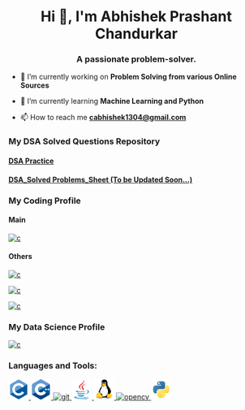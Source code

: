 <h1 align="center">Hi 👋, I'm Abhishek Prashant Chandurkar</h1>
<h3 align="center">A passionate problem-solver.</h3>

- 🔭 I’m currently working on **Problem Solving from various Online Sources**

- 🌱 I’m currently learning **Machine Learning and Python**

- 📫 How to reach me **cabhishek1304@gmail.com**

<h3 align="left">My DSA Solved Questions Repository</h3>
<h4><a href="https://github.com/Ccode104/DSA-Practice">DSA Practice</a></h4>
<h4><a href=https://docs.google.com/spreadsheets/d/1MsgfAqIsITAFk2OE1plVhDKpsw9NrAnJdXsN3wuv4sc/edit?usp=sharing">DSA_Solved Problems_Sheet (To be Updated Soon...)</a></h4>

<h3 align="left">My Coding Profile</h3>
<h4 align="left">Main</h4>
 <a href="https://www.hackerrank.com/profile/cabhishek1304" target="_blank" rel="noreferrer"> 
<img src="https://hrcdn.net/fcore/assets/brand/logo-new-white-green-a5cb16e0ae.svg" alt="c" width="125" height="50"/></a>
<p align="left">
</p>
<h4 align="left">Others</h4>
<a href="https://www.geeksforgeeks.org/user/cabhishohfa/" target="_blank" rel="noreferrer"> 
<img src="https://img.shields.io/badge/GeeksforGeeks-gray?style=for-the-badge&logo=geeksforgeeks&logoColor=35914c" alt="c" width="125" height="50"/></a>
<p align="left">
</p>

<a href="https://codeforces.com/profile/cabhishek1304" target="_blank" rel="noreferrer"> 
<img src="https://img.shields.io/badge/Codeforces-445f9d?style=for-the-badge&logo=Codeforces&logoColor=white" alt="c" width="125" height="50"/></a>
<p align="left">
</p>

<a href="https://leetcode.com/u/cabhishek1304/" target="_blank" rel="noreferrer"> 
<img src="https://img.shields.io/badge/LeetCode-000000?style=for-the-badge&logo=LeetCode&logoColor=#d16c06" alt="c" width="125" height="50"/></a>
<p align="left">
</p>

<h3 align="left">My Data Science Profile</h3>

<a href="https://www.kaggle.com/abhishekchandurkar" target="_blank" rel="noreferrer"> 
<img src="https://img.shields.io/badge/Kaggle-035a7d?style=for-the-badge&logo=kaggle&logoColor=white" alt="c" width="125" height="50"/></a>
<p align="left">
</p>

<h3 align="left">Languages and Tools:</h3>
<p align="left"> <a href="https://www.cprogramming.com/" target="_blank" rel="noreferrer"> <img src="https://raw.githubusercontent.com/devicons/devicon/master/icons/c/c-original.svg" alt="c" width="40" height="40"/> </a> <a href="https://www.w3schools.com/cpp/" target="_blank" rel="noreferrer"> <img src="https://raw.githubusercontent.com/devicons/devicon/master/icons/cplusplus/cplusplus-original.svg" alt="cplusplus" width="40" height="40"/> </a> <a href="https://git-scm.com/" target="_blank" rel="noreferrer"> <img src="https://www.vectorlogo.zone/logos/git-scm/git-scm-icon.svg" alt="git" width="40" height="40"/> </a> <a href="https://www.java.com" target="_blank" rel="noreferrer"> <img src="https://raw.githubusercontent.com/devicons/devicon/master/icons/java/java-original.svg" alt="java" width="40" height="40"/> </a> <a href="https://www.linux.org/" target="_blank" rel="noreferrer"> <img src="https://raw.githubusercontent.com/devicons/devicon/master/icons/linux/linux-original.svg" alt="linux" width="40" height="40"/> </a> <a href="https://opencv.org/" target="_blank" rel="noreferrer"> <img src="https://www.vectorlogo.zone/logos/opencv/opencv-icon.svg" alt="opencv" width="40" height="40"/> </a> <a href="https://www.python.org" target="_blank" rel="noreferrer"> <img src="https://raw.githubusercontent.com/devicons/devicon/master/icons/python/python-original.svg" alt="python" width="40" height="40"/> </a> </p>

